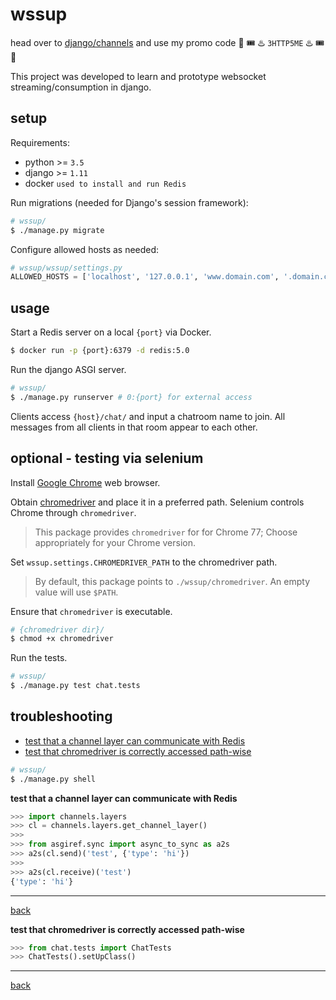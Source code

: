 # wssup

head over to [django/channels](https://github.com/django/channels) and use my promo code :rotating_light: :tickets: :hotsprings: `3HTTP5ME` :hotsprings: :tickets: :rotating_light:

This project was developed to learn and prototype websocket streaming/consumption in django.

## setup

Requirements:

* python >= `3.5`
* django >= `1.11`
* docker `used to install and run Redis`


Run migrations (needed for Django's session framework):

```bash
# wssup/
$ ./manage.py migrate
```

Configure allowed hosts as needed:

```python
# wssup/wssup/settings.py
ALLOWED_HOSTS = ['localhost', '127.0.0.1', 'www.domain.com', '.domain.com']
```

## usage

Start a Redis server on a local `{port}` via Docker.

```bash
$ docker run -p {port}:6379 -d redis:5.0
```

Run the django ASGI server.

```bash
# wssup/
$ ./manage.py runserver # 0:{port} for external access
```

Clients access `{host}/chat/` and input a chatroom name to join. All messages from all clients in that room appear to each other.

## optional - testing via selenium

Install [Google Chrome](https://www.google.com/chrome/) web browser.

Obtain [chromedriver](https://sites.google.com/a/chromium.org/chromedriver/getting-started) and place it in a preferred path. Selenium controls Chrome through `chromedriver`.
> This package provides `chromedriver` for for Chrome 77; Choose appropriately for your Chrome version.

Set `wssup.settings.CHROMEDRIVER_PATH` to the chromedriver path.

> By default, this package points to `./wssup/chromedriver`. An empty value will use `$PATH`.

Ensure that `chromedriver` is executable.
```bash
# {chromedriver dir}/
$ chmod +x chromedriver
```

Run the tests.

```bash
# wssup/
$ ./manage.py test chat.tests
```


## troubleshooting <a name="troubleshooting"></a>

+ [test that a channel layer can communicate with Redis](#channel_talks_redis)
+ [test that chromedriver is correctly accessed path-wise](#chromedriver_path)

```bash
# wssup/
$ ./manage.py shell
```

**test that a channel layer can communicate with Redis**<a name="channel_talks_redis"></a>

```python
>>> import channels.layers
>>> cl = channels.layers.get_channel_layer()
>>>
>>> from asgiref.sync import async_to_sync as a2s
>>> a2s(cl.send)('test', {'type': 'hi'})
>>>
>>> a2s(cl.receive)('test')
{'type': 'hi'}
```

----
[back](#troubleshooting)

**test that chromedriver is correctly accessed path-wise**<a name="chromedriver_path"></a>

```python
>>> from chat.tests import ChatTests
>>> ChatTests().setUpClass()
```


----
[back](#troubleshooting)
